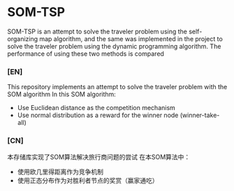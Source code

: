 # SOM-TSP
SOM-TSP is an attempt to solve the traveler problem using the self-organizing map algorithm, and the same was implemented in the project to solve the traveler problem using the dynamic programming algorithm. The performance of using these two methods is compared
### [EN]
This repository implements an attempt to solve the traveler problem with the SOM algorithm
In this SOM algorithm:
+ Use Euclidean distance as the competition mechanism
+ Use normal distribution as a reward for the winner node (winner-take-all)

### [CN]
本存储库实现了SOM算法解决旅行商问题的尝试
在本SOM算法中：
+ 使用欧几里得距离作为竞争机制
+ 使用正态分布作为对胜利者节点的奖赏（赢家通吃）
